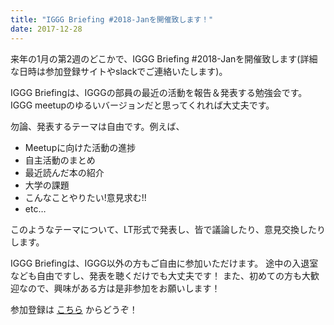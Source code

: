 ```yaml
---
title: "IGGG Briefing #2018-Janを開催致します！"
date: 2017-12-28
---
```


来年の1月の第2週のどこかで、IGGG Briefing #2018-Janを開催致します(詳細な日時は参加登録サイトやslackでご連絡いたします)。

IGGG Briefingは、IGGGの部員の最近の活動を報告＆発表する勉強会です。
IGGG meetupのゆるいバージョンだと思ってくれれば大丈夫です。

勿論、発表するテーマは自由です。例えば、

* Meetupに向けた活動の進捗
* 自主活動のまとめ
* 最近読んだ本の紹介
* 大学の課題
* こんなことやりたい!意見求む!!
* etc…

このようなテーマについて、LT形式で発表し、皆で議論したり、意見交換したりします。

IGGG Briefingは、IGGG以外の方もご自由に参加いただけます。
途中の入退室なども自由ですし、発表を聴くだけでも大丈夫です！
また、初めての方も大歓迎なので、興味がある方は是非参加をお願いします！

参加登録は [こちら](https://www.iggg.org/wiki/?IGGG%20Briefing%20%EF%BC%832018-Jan) からどうぞ！